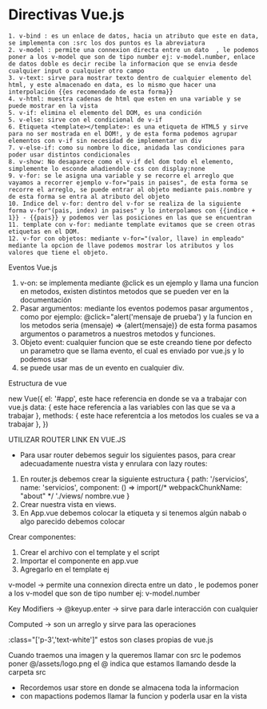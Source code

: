 

<h1>Directivas Vue.js</h1>

    1. v-bind : es un enlace de datos, hacia un atributo que este en data, se implementa con :src los dos puntos es la abreviatura
    2. v-model : permite una connexion directa entre un dato  , le podemos poner a los v-model que son de tipo number ej: v-model.number, enlace de datos doble es decir recibe la informacion que se envia desde cualquier input o cualquier otro campo
    3. v-text: sirve para mostrar texto dentro de cualquier elemento del html, y este almacenado en data, es lo mismo que hacer una interpolación {{es recomendado de esta forma}}
    4. v-html: muestra cadenas de html que esten en una variable y se puede mostrar en la vista
    5. v-if: elimina el elemento del DOM, es una condición 
    5. v-else: sirve con el condicional de v-if
    6. Etiqueta <template></template>: es una etiqueta de HTML5 y sirve para no ser mostrada en el DOM!, y de esta forma podemos agrupar elementos con v-if sin necesidad de implementar un div
    7. v-else-if: como su nombre lo dice, anidada las condiciones para poder usar distintos condicionales
    8. v-show: No desaparece como el v-if del dom todo el elemento, simplemente lo esconde añadiendole css con display:none
    9. v-for: se le asigna una variable y se recorre el arreglo que vayamos a recorrer ejemplo v-for="pais in paises", de esta forma se recorre el arreglo, se puede entrar al objeto mediante pais.nombre y de esta forma se entra al atributo del objeto
    10. Indice del v-for: dentro del v-for se realiza de la siguiente forma v-for"(pais, index) in paises" y lo interpolamos con {{indice + 1}} - {{pais}} y podemos ver las posiciones en las que se encuentran
    11. template con v-for: mediante template evitamos que se creen otras etiquetas en el DOM.
    12. v-for con objetos: mediante v-for="(valor, llave) in empleado" mediante la opcion de llave podemos mostrar los atributos y los valores que tiene el objeto.


Eventos Vue.js 

  1. v-on: se implementa mediante @click es un ejemplo y llama una funcion en metodos, existen distintos metodos que se pueden ver en la documentación
  2. Pasar argumentos: mediante los eventos podemos pasar argumentos , como por ejemplo: @click="alert('mensaje de prueba') y la funcion en los metodos seria (mensaje) => {alert(mensaje)} de esta forma pasamos argumentos o parametros a nuestros metodos y funciones.
  3. Objeto event: cualquier funcion que se este creando tiene por defecto un parametro que se llama evento, el cual es enviado por vue.js y lo podemos usar
  4. se puede usar mas de un evento en cualquier div. 



Estructura de vue 

new Vue({
    el: '#app', este hace referencia en donde se va a trabajar con vue.js
    data: {
      este hace referencia a las variables con las que se va a trabajar 
    }, 
    methods: {
        este hace referentcia a los metodos los cuales se va a trabajar
    },
})

UTILIZAR ROUTER LINK EN VUE.JS

- Para usar router debemos seguir los siguientes pasos, para crear adecuadamente nuestra vista y enrulara con lazy routes:
1. En router.js debemos crear la siguiente estructura
    {
      path: '/servicios',
      name: 'servicios',
      component: () => import(/* webpackChunkName: "about" */ './views/	nombre.vue
    }
2. Crear nuestra vista en views.
3. En App.vue debemos colocar la etiqueta <router-view/> y si tenemos algún nabab o algo parecido debemos colocar <router-link to=“path”></router-link>


Crear componentes:
1. Crear el archivo con el template y el script
2. Importar el componente en app.vue
3. Agregarlo en el template ej <cabecera></cabecera>

v-model -> permite una connexion directa entre un dato  , le podemos poner a los v-model que son de tipo number ej: v-model.number

Key Modifiers -> @keyup.enter -> sirve para darle interacción con cualquier 

Computed -> son un arreglo y sirve para las operaciones

:class="['p-3','text-white']" estos son clases propias de vue.js

Cuando traemos una imagen y la queremos llamar con src le podemos poner @/assets/logo.png el @ indica que estamos llamando desde la carpeta src

- Recordemos usar store en donde se almacena toda la informacion 
- con mapactions podemos llamar la funcion y poderla usar en la vista
